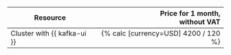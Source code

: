 | Resource      | Price for 1 month,<br>without VAT              |
|---------------|-----------------------------------------------:|
| Cluster with {{ kafka-ui }} | {% calc [currency=USD] 4200 / 120 %} |